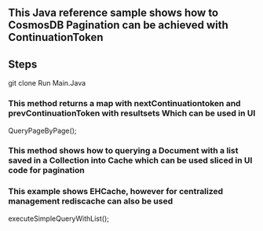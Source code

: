 ## This Java reference sample shows how to CosmosDB Pagination can be achieved with ContinuationToken

## Steps 
git clone 
Run Main.Java

### This method returns a map with nextContinuationtoken and prevContinuationToken with resultsets Which can be used in UI
   QueryPageByPage();

### This method shows how to querying a Document with a list saved in a Collection into Cache which can be used sliced in UI code for pagination
### This example shows EHCache, however for centralized management rediscache can also be used
   executeSimpleQueryWithList();
